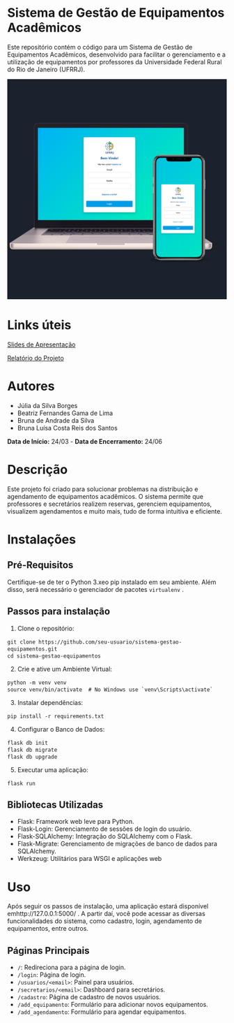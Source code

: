 # Sistema de Gestão de Equipamentos Acadêmicos

Este repositório contém o código para um Sistema de Gestão de Equipamentos Acadêmicos, desenvolvido para facilitar o gerenciamento e a utilização de equipamentos por professores da Universidade Federal Rural do Rio de Janeiro (UFRRJ).

<img src="https://github.com/BeatrizGama/projeto-sistema-de-emprestimo/blob/main/imagens/tela_usuario.png" alt="Interface do Sistema">

# Links úteis

[Slides de Apresentação](https://docs.google.com/presentation/d/1fk3FtyziLQ8HwEc3S26_IQIGIyQTguarllFB54ai1T4/edit?slide=id.p#slide=id.p)

[Relatório do Projeto](https://docs.google.com/document/d/15BoMjhosllfrjL4XQJzzj7SmcGjs_-mi/edit?tab=t.0#heading=h.gjdgxs)

# Autores

- Júlia da Silva Borges
- Beatriz Fernandes Gama de Lima
- Bruna de Andrade da Silva
- Bruna Luísa Costa Reis dos Santos

**Data de Início:** 24/03 - **Data de Encerramento:** 24/06

# Descrição

Este projeto foi criado para solucionar problemas na distribuição e agendamento de equipamentos acadêmicos. O sistema permite que professores e secretários realizem reservas, gerenciem equipamentos, visualizem agendamentos e muito mais, tudo de forma intuitiva e eficiente.

# Instalações

## Pré-Requisitos

Certifique-se de ter o Python 3.xeo pip instalado em seu ambiente. Além disso, será necessário o gerenciador de pacotes `virtualenv` .

## Passos para instalação

1. Clone o repositório:
```
git clone https://github.com/seu-usuario/sistema-gestao-equipamentos.git
cd sistema-gestao-equipamentos
```
2. Crie e ative um Ambiente Virtual:
```
python -m venv venv
source venv/bin/activate  # No Windows use `venv\Scripts\activate`
```

3. Instalar dependências:

```
pip install -r requirements.txt
```

4. Configurar o Banco de Dados:

```
flask db init
flask db migrate
flask db upgrade
```

5. Executar uma aplicação:

```
flask run
```

## Bibliotecas Utilizadas

- Flask: Framework web leve para Python.
- Flask-Login: Gerenciamento de sessões de login do usuário.
- Flask-SQLAlchemy: Integração do SQLAlchemy com o Flask.
- Flask-Migrate: Gerenciamento de migrações de banco de dados para SQLAlchemy.
- Werkzeug: Utilitários para WSGI e aplicações web

# Uso

Após seguir os passos de instalação, uma aplicação estará disponível emhttp://127.0.0.1:5000/ . A partir daí, você pode acessar as diversas funcionalidades do sistema, como cadastro, login, agendamento de equipamentos, entre outros.

## Páginas Principais

- `/`: Redireciona para a página de login.
- `/login`: Página de login.
- `/usuarios/<email>`: Painel para usuários.
- `/secretarios/<email>`: Dashboard para secretários.
- `/cadastro`: Página de cadastro de novos usuários.
- `/add_equipamento`: Formulário para adicionar novos equipamentos.
- `/add_agendamento`: Formulário para agendar equipamentos.
